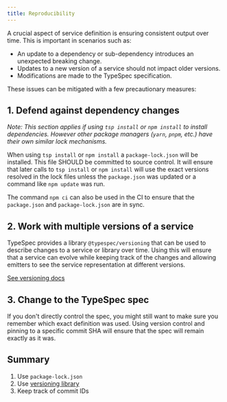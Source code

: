 ```yaml
---
title: Reproducibility
---
```


A crucial aspect of service definition is ensuring consistent output over time. This is important in scenarios such as:

- An update to a dependency or sub-dependency introduces an unexpected breaking change.
- Updates to a new version of a service should not impact older versions.
- Modifications are made to the TypeSpec specification.

These issues can be mitigated with a few precautionary measures:

## 1. Defend against dependency changes

_Note: This section applies if using `tsp install` or `npm install` to install dependencies. However other package managers (`yarn`, `pnpm`, etc.) have their own similar lock mechanisms._

When using `tsp install` or `npm install` a `package-lock.json` will be installed. This file SHOULD be committed to source control. It will ensure that later calls to `tsp install` or `npm install` will use the exact versions resolved in the lock files unless the `package.json` was updated or a command like `npm update` was run.

The command `npm ci` can also be used in the CI to ensure that the `package.json` and `package-lock.json` are in sync.

## 2. Work with multiple versions of a service

TypeSpec provides a library `@typespec/versioning` that can be used to describe changes to a service or library over time. Using this will ensure that a service can evolve while keeping track of the changes and allowing emitters to see the service representation at different versions.

[See versioning docs](../libraries/versioning/reference/index.mdx)

## 3. Change to the TypeSpec spec

If you don't directly control the spec, you might still want to make sure you remember which exact definition was used.
Using version control and pinning to a specific commit SHA will ensure that the spec will remain exactly as it was.

## Summary

1. Use `package-lock.json`
2. Use [versioning library](../libraries/versioning/reference/index.mdx)
3. Keep track of commit IDs
